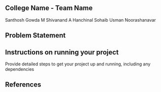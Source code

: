## College Name - Team Name
Santhosh Gowda M
Shivanand A Hanchinal
Sohaib Usman Noorashanavar

## Problem Statement


## Instructions on running your project
Provide detailed steps to get your project up and running, including any dependencies

## References
